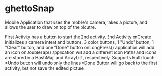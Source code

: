 # ghettoSnap
Mobile Application that uses the mobile's camera, takes a picture, and allows the user to draw on top of the picutre.

First Activity has a button to start the 2nd activity.
2nd Activity onCreate initializes a camera intent and buttons.
3 color buttons, 1 "Undo" button, 1 "Clear" button, and one "Done" button
onLongPress() application will add an icon
onDoubleTap() application will add a different icon
Paths and icons are stored in a HashMap and ArrayList, respectively.
Supports MultiTouch
*Undo button will undo only the lines
*Done Button will go back to the first activity, but not save the edited picture

